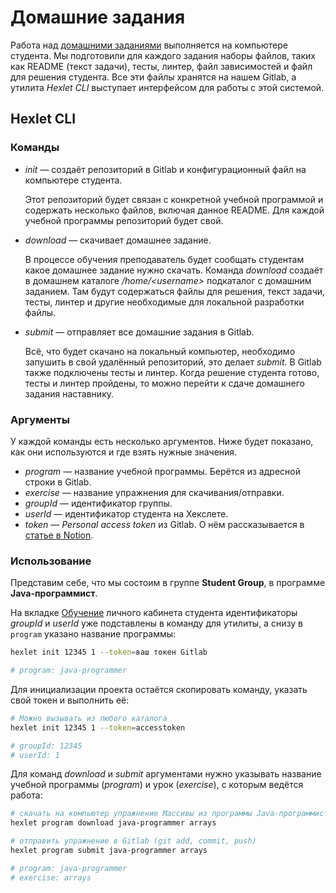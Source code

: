 # Домашние задания

Работа над [домашними заданиями](https://www.notion.so/hexlet/780f724542b14ecb883a6ebf8ea6e54e) выполняется на компьютере студента. Мы подготовили для каждого задания наборы файлов, таких как README (текст задачи), тесты, линтер, файл зависимостей и файл для решения студента. Все эти файлы хранятся на нашем Gitlab, а утилита *Hexlet CLI* выступает интерфейсом для работы с этой системой.

## Hexlet CLI

### Команды

* *init* — создаёт репозиторий в Gitlab и конфигурационный файл на компьютере студента.

    Этот репозиторий будет связан с конкретной учебной программой и содержать несколько файлов, включая данное README. Для каждой учебной программы репозиторий будет свой. 

* *download* — скачивает домашнее задание.

    В процессе обучения преподаватель будет сообщать студентам какое домашнее задание нужно скачать. Команда 
  *download* создаёт в домашнем каталоге */home/&lt;username&gt;* подкаталог с домашним заданием. Там будут содержаться файлы 
  для решения, текст задачи, тесты, линтер и другие необходимые для локальной разработки файлы.

* *submit* — отправляет все домашние задания в Gitlab.

    Всё, что будет скачано на локальный компьютер, необходимо запушить в свой удалённый репозиторий, это делает 
  *submit*. В Gitlab также подключены тесты и линтер. Когда решение студента готово, тесты и линтер пройдены, то 
  можно перейти к сдаче домашнего задания наставнику.

### Аргументы

У каждой команды есть несколько аргументов. Ниже будет показано, как они используются и где взять нужные значения.

* *program* — название учебной программы. Берётся из адресной строки в Gitlab.
* *exercise* — название упражнения для скачивания/отправки.
* *groupId* — идентификатор группы.
* *userId* — идентификатор студента на Хекслете. 
* *token* — *Personal access token* из Gitlab. О нём рассказывается в [статье в Notion](https://www.notion.so/hexlet/780f724542b14ecb883a6ebf8ea6e54e).

### Использование

Представим себе, что мы состоим в группе **Student Group**, в программе **Java-программист**.

На вкладке [Обучение](https://ru.hexlet.io/my/learning) личного кабинета студента идентификаторы *groupId* и *userId* уже подставлены в команду для утилиты, а снизу в `program` указано название программы:

```sh
hexlet init 12345 1 --token=ваш токен Gitlab

# program: java-programmer
```

Для инициализации проекта остаётся скопировать команду, указать свой токен и выполнить её:

```sh
# Можно вызывать из любого каталога
hexlet init 12345 1 --token=accesstoken

# groupId: 12345
# userId: 1
```

Для команд *download* и *submit* аргументами нужно указывать название учебной программы (*program*) и урок (*exercise*), с которым ведётся работа:

```sh
# скачать на компьютер упражнение Массивы из программы Java-программист
hexlet program download java-programmer arrays

# отправить упражнение в Gitlab (git add, commit, push)
hexlet program submit java-programmer arrays

# program: java-programmer
# exercise: arrays
```
